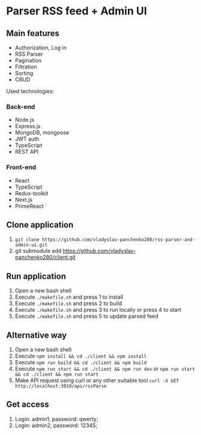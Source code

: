 # Parser RSS feed + Admin UI

## Main features

- Authorization, Log in
- RSS Parser
- Pagination
- Filtration
- Sorting
- CRUD

Used technologies:

### Back-end
- Node.js
- Express.js
- MongoDB, mongoose
- JWT auth
- TypeScript
- REST API

### Front-end
- React
- TypeScript
- Redux-toolkit
- Next.js
- PrimeReact
`
## Clone application
1. `git clone https://github.com/vladyslav-panchenko280/rss-parser-and-admin-ui.git`
2.  git submodule add https://github.com/vladyslav-panchenko280/client.git

## Run application
1. Open a new bash shell
2. Execute `./makefile.sh` and press 1 to install
3. Execute `./makefile.sh` and press 2 to build
4. Execute `./makefile.sh` and press 3 to run locally or press 4 to start
5. Execute `./makefile.sh` and press 5 to update parsed feed

## Alternative way
1. Open a new bash shell
2. Execute `npm install && cd ./client && npm install`
3. Execute `npm run build && cd ./client && npm build`
4. Execute `npm run start && cd ./client && npm run dev` or `npm run start && cd ./client && npm run start`
5. Make API request using curl or any other suitable tool `curl -X GET http://localhost:3010/api/rssParse`

## Get access
1. Login: admin1; password: qwerty;
2. Login: admin2; password: 12345;
